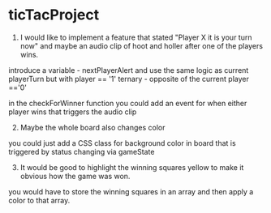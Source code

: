 # ticTacProject
1. I would like to implement a feature that stated "Player X it is your turn now" and maybe an audio clip of hoot and holler after one of the players wins.

introduce a variable - nextPlayerAlert and use the same logic as current playerTurn but with player == '1' ternary - opposite of the current player =='0'

in the checkForWinner function you could add an event for when either player wins that triggers the audio clip

2. Maybe the whole board also changes color 

you could just add a CSS class for background color in board that is triggered by status changing via gameState

3. It would be good to highlight the winning squares yellow to make it obvious how the game was won. 

you would have to store the winning squares in an array and then apply a color to that array.
